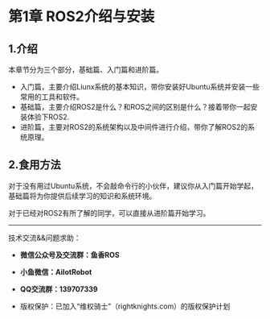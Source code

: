 # 第1章 ROS2介绍与安装

## 1.介绍

本章节分为三个部分，基础篇、入门篇和进阶篇。

- 入门篇，主要介绍Liunx系统的基本知识，带你安装好Ubuntu系统并安装一些常用的工具和软件。
- 基础篇，主要介绍ROS2是什么？和ROS之间的区别是什么？接着带你一起安装体验下ROS2.
- 进阶篇，主要对ROS2的系统架构以及中间件进行介绍，带你了解ROS2的系统原理。

## 2.食用方法

对于没有用过Ubuntu系统，不会敲命令行的小伙伴，建议你从入门篇开始学起，基础篇将为你提供后续学习的知识和系统环境。

对于已经对ROS2有所了解的同学，可以直接从进阶篇开始学习。



--------------

技术交流&&问题求助：

- **微信公众号及交流群：鱼香ROS**
- **小鱼微信：AiIotRobot**
- **QQ交流群：139707339**

- 版权保护：已加入“维权骑士”（rightknights.com）的版权保护计划



